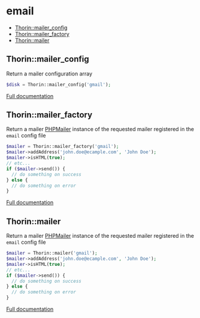 # email

- [Thorin::mailer_config](#Thorin::mailer_config)
- [Thorin::mailer_factory](#Thorin::mailer_factory)
- [Thorin::mailer](#Thorin::mailer)
<a name="Thorin::mailer_config"></a>
## Thorin::mailer_config
Return a mailer configuration array
```php
$disk = Thorin::mailer_config('gmail');
```

[Full documentation](/doc/src/functions/email/t_mailer_config.md)

<a name="Thorin::mailer_factory"></a>
## Thorin::mailer_factory
Return a mailer [PHPMailer](https://github.com/PHPMailer/PHPMailer) instance of the requested mailer registered in the `email` config file
```php
$mailer = Thorin::mailer_factory('gmail');
$mailer->addAddress('john.doe@ecample.com', 'John Doe');
$mailer->isHTML(true);
// etc...
if ($mailer->send()) {
  // do something on success
} else {
  // do something on error
}
```

[Full documentation](/doc/src/functions/email/t_mailer_factory.md)

<a name="Thorin::mailer"></a>
## Thorin::mailer
Return a mailer [PHPMailer](https://github.com/PHPMailer/PHPMailer) instance of the requested mailer registered in the `email` config file
```php
$mailer = Thorin::mailer('gmail');
$mailer->addAddress('john.doe@ecample.com', 'John Doe');
$mailer->isHTML(true);
// etc...
if ($mailer->send()) {
  // do something on success
} else {
  // do something on error
}
```

[Full documentation](/doc/src/functions/email/t_mailer.md)
